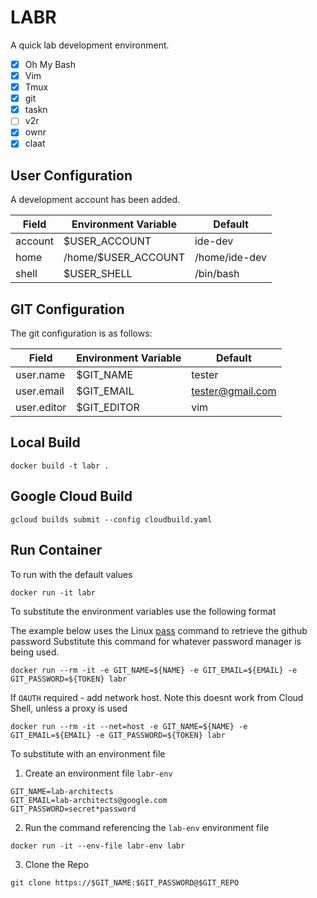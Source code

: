 # LABR

A quick lab development environment.

- [x] Oh My Bash
- [x] Vim
- [x] Tmux
- [x] git
- [x] taskn
- [ ] v2r
- [x] ownr
- [x] claat

## User Configuration
A development account has been added.

| Field | Environment Variable | Default |
|-------|-------|--------|
| account | $USER_ACCOUNT | ide-dev |
| home    | /home/$USER_ACCOUNT | /home/ide-dev |
| shell   | $USER_SHELL | /bin/bash |


## GIT Configuration

The git configuration is as follows:

| Field | Environment Variable | Default |
|-------|-------|--------|
| user.name | $GIT_NAME | tester |
| user.email | $GIT_EMAIL | tester@gmail.com |
| user.editor | $GIT_EDITOR | vim |


## Local Build

```
docker build -t labr .
```

## Google Cloud Build

```
gcloud builds submit --config cloudbuild.yaml
```


## Run Container

To run with the default values
```
docker run -it labr
```

To substitute the environment variables use the following format

The example below uses the Linux [pass](https://www.passwordstore.org/) command to retrieve the github password
Substitute this command for whatever password manager is being used.

```
docker run --rm -it -e GIT_NAME=${NAME} -e GIT_EMAIL=${EMAIL} -e GIT_PASSWORD=${TOKEN} labr
```

If `OAUTH` required - add network host. Note this doesnt work from Cloud Shell, unless a proxy is used
```
docker run --rm -it --net=host -e GIT_NAME=${NAME} -e GIT_EMAIL=${EMAIL} -e GIT_PASSWORD=${TOKEN} labr
```

To substitute with an environment file

1. Create an environment file `labr-env`
```
GIT_NAME=lab-architects
GIT_EMAIL=lab-architects@google.com
GIT_PASSWORD=secret*password
```


2. Run the command referencing the `lab-env` environment file
```
docker run -it --env-file labr-env labr
```

3. Clone the Repo
```
git clone https://$GIT_NAME:$GIT_PASSWORD@$GIT_REPO
```
